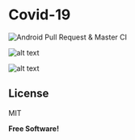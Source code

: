 
# Covid-19
![Android Pull Request & Master CI](https://github.com/David-Hackro/Covid/workflows/Android%20Pull%20Request%20&%20Master%20CI/badge.svg)

![alt text](https://i.ibb.co/0jx72sc/Untitled-Diagram-3.png)


![alt text](https://i.ibb.co/mcJGwYg/Untitled-Diagram-2.png)

License
----

MIT


**Free Software!**
